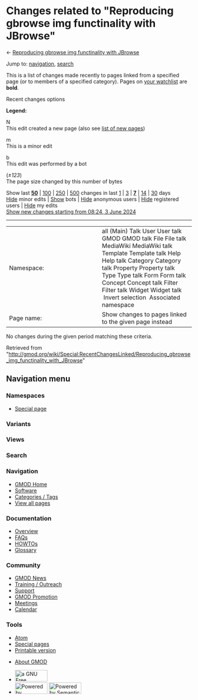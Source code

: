 <div id="mw-page-base" class="noprint">

</div>

<div id="mw-head-base" class="noprint">

</div>

<div id="content" class="mw-body" role="main">

<span id="top"></span>

<div id="mw-js-message" style="display:none;">

</div>



# <span dir="auto">Changes related to "Reproducing gbrowse img functinality with JBrowse"</span>

<div id="bodyContent">

<div id="contentSub">

← [Reproducing gbrowse img functinality with
JBrowse](/wiki/Reproducing_gbrowse_img_functinality_with_JBrowse "Reproducing gbrowse img functinality with JBrowse")

</div>

<div id="jump-to-nav" class="mw-jump">

Jump to: [navigation](#mw-navigation), [search](#p-search)

</div>

<div id="mw-content-text">

<div class="mw-specialpage-summary">

This is a list of changes made recently to pages linked from a specified
page (or to members of a specified category). Pages on [your
watchlist](/wiki/Special:Watchlist "Special:Watchlist") are **bold**.

</div>

Recent changes options

<div class="mw-changeslist-legend">

**Legend:**

<div class="mw-collapsible-content">

N  
This edit created a new page (also see [list of new
pages](/wiki/Special:NewPages "Special:NewPages"))

m  
This is a minor edit

b  
This edit was performed by a bot

(*±123*)  
The page size changed by this number of bytes

</div>

</div>

Show last
[**50**](/mediawiki/index.php?title=Special:RecentChangesLinked&limit=50&target=Reproducing_gbrowse_img_functinality_with_JBrowse "Special:RecentChangesLinked")
\|
[100](/mediawiki/index.php?title=Special:RecentChangesLinked&limit=100&target=Reproducing_gbrowse_img_functinality_with_JBrowse "Special:RecentChangesLinked")
\|
[250](/mediawiki/index.php?title=Special:RecentChangesLinked&limit=250&target=Reproducing_gbrowse_img_functinality_with_JBrowse "Special:RecentChangesLinked")
\|
[500](/mediawiki/index.php?title=Special:RecentChangesLinked&limit=500&target=Reproducing_gbrowse_img_functinality_with_JBrowse "Special:RecentChangesLinked")
changes in last
[1](/mediawiki/index.php?title=Special:RecentChangesLinked&days=1&from=&target=Reproducing_gbrowse_img_functinality_with_JBrowse "Special:RecentChangesLinked")
\|
[3](/mediawiki/index.php?title=Special:RecentChangesLinked&days=3&from=&target=Reproducing_gbrowse_img_functinality_with_JBrowse "Special:RecentChangesLinked")
\|
[**7**](/mediawiki/index.php?title=Special:RecentChangesLinked&days=7&from=&target=Reproducing_gbrowse_img_functinality_with_JBrowse "Special:RecentChangesLinked")
\|
[14](/mediawiki/index.php?title=Special:RecentChangesLinked&days=14&from=&target=Reproducing_gbrowse_img_functinality_with_JBrowse "Special:RecentChangesLinked")
\|
[30](/mediawiki/index.php?title=Special:RecentChangesLinked&days=30&from=&target=Reproducing_gbrowse_img_functinality_with_JBrowse "Special:RecentChangesLinked")
days  
[Hide](/mediawiki/index.php?title=Special:RecentChangesLinked&hideminor=1&target=Reproducing_gbrowse_img_functinality_with_JBrowse "Special:RecentChangesLinked")
minor edits \|
[Show](/mediawiki/index.php?title=Special:RecentChangesLinked&hidebots=0&target=Reproducing_gbrowse_img_functinality_with_JBrowse "Special:RecentChangesLinked")
bots \|
[Hide](/mediawiki/index.php?title=Special:RecentChangesLinked&hideanons=1&target=Reproducing_gbrowse_img_functinality_with_JBrowse "Special:RecentChangesLinked")
anonymous users \|
[Hide](/mediawiki/index.php?title=Special:RecentChangesLinked&hideliu=1&target=Reproducing_gbrowse_img_functinality_with_JBrowse "Special:RecentChangesLinked")
registered users \|
[Hide](/mediawiki/index.php?title=Special:RecentChangesLinked&hidemyself=1&target=Reproducing_gbrowse_img_functinality_with_JBrowse "Special:RecentChangesLinked")
my edits  
[Show new changes starting from 08:24, 3 June
2024](/mediawiki/index.php?title=Special:RecentChangesLinked&from=20240603082434&target=Reproducing_gbrowse_img_functinality_with_JBrowse "Special:RecentChangesLinked")

------------------------------------------------------------------------

<table class="mw-recentchanges-table">
<colgroup>
<col style="width: 50%" />
<col style="width: 50%" />
</colgroup>
<tbody>
<tr class="odd">
<td class="mw-label mw-namespace-label">Namespace:</td>
<td class="mw-input">all (Main) Talk User User talk GMOD GMOD talk File
File talk MediaWiki MediaWiki talk Template Template talk Help Help talk
Category Category talk Property Property talk Type Type talk Form Form
talk Concept Concept talk Filter Filter talk Widget Widget talk
 Invert selection
 Associated namespace</td>
</tr>
<tr class="even">
<td class="mw-label mw-target-label">Page name:</td>
<td class="mw-input">Show changes to pages linked to the given page
instead</td>
</tr>
</tbody>
</table>

<div class="mw-changeslist-empty">

No changes during the given period matching these criteria.

</div>

</div>

<div class="printfooter">

Retrieved from
"<http://gmod.org/wiki/Special:RecentChangesLinked/Reproducing_gbrowse_img_functinality_with_JBrowse>"

</div>

<div id="catlinks" class="catlinks catlinks-allhidden">

</div>

<div class="visualClear">

</div>

</div>

</div>

<div id="mw-navigation">

## Navigation menu

<div id="mw-head">



<div id="left-navigation">

<div id="p-namespaces" class="vectorTabs" role="navigation"
aria-labelledby="p-namespaces-label">

### Namespaces

- <span id="ca-nstab-special">[Special
  page](/wiki/Special:RecentChangesLinked/Reproducing_gbrowse_img_functinality_with_JBrowse "This is a special page, you cannot edit the page itself")</span>

</div>

<div id="p-variants" class="vectorMenu emptyPortlet" role="navigation"
aria-labelledby="p-variants-label">

### 

### Variants[](#)

<div class="menu">

</div>

</div>

</div>

<div id="right-navigation">

<div id="p-views" class="vectorTabs emptyPortlet" role="navigation"
aria-labelledby="p-views-label">

### Views

</div>



</div>

<div id="p-search" role="search">

### Search

<div id="simpleSearch">

</div>

</div>

</div>

</div>

<div id="mw-panel">

<div id="p-logo" role="banner">

<a href="/wiki/Main_Page"
style="background-image: url(http://gmod.org/images/GMOD-cogs.png);"
title="Visit the main page"></a>

</div>

<div id="p-Navigation" class="portal" role="navigation"
aria-labelledby="p-Navigation-label">

### Navigation

<div class="body">

- <span id="n-GMOD-Home">[GMOD Home](/wiki/Main_Page)</span>
- <span id="n-Software">[Software](/wiki/GMOD_Components)</span>
- <span id="n-Categories-.2F-Tags">[Categories /
  Tags](/wiki/Categories)</span>
- <span id="n-View-all-pages">[View all
  pages](/wiki/Special:AllPages)</span>

</div>

</div>

<div id="p-Documentation" class="portal" role="navigation"
aria-labelledby="p-Documentation-label">

### Documentation

<div class="body">

- <span id="n-Overview">[Overview](/wiki/Overview)</span>
- <span id="n-FAQs">[FAQs](/wiki/Category:FAQ)</span>
- <span id="n-HOWTOs">[HOWTOs](/wiki/Category:HOWTO)</span>
- <span id="n-Glossary">[Glossary](/wiki/Glossary)</span>

</div>

</div>

<div id="p-Community" class="portal" role="navigation"
aria-labelledby="p-Community-label">

### Community

<div class="body">

- <span id="n-GMOD-News">[GMOD News](/wiki/GMOD_News)</span>
- <span id="n-Training-.2F-Outreach">[Training /
  Outreach](/wiki/Training_and_Outreach)</span>
- <span id="n-Support">[Support](/wiki/Support)</span>
- <span id="n-GMOD-Promotion">[GMOD
  Promotion](/wiki/GMOD_Promotion)</span>
- <span id="n-Meetings">[Meetings](/wiki/Meetings)</span>
- <span id="n-Calendar">[Calendar](/wiki/Calendar)</span>

</div>

</div>

<div id="p-tb" class="portal" role="navigation"
aria-labelledby="p-tb-label">

### Tools

<div class="body">

- <span id="feedlinks"><a
  href="http://gmod.org/mediawiki/index.php?title=Special:RecentChangesLinked/Reproducing_gbrowse_img_functinality_with_JBrowse&amp;feed=atom"
  id="feed-atom" class="feedlink" rel="alternate"
  type="application/atom+xml" title="Atom feed for this page">Atom</a></span>
- <span id="t-specialpages"><a href="/wiki/Special:SpecialPages" accesskey="q"
  title="A list of all special pages [q]">Special pages</a></span>
- <span id="t-print"><a
  href="/mediawiki/index.php?title=Special:RecentChangesLinked/Reproducing_gbrowse_img_functinality_with_JBrowse&amp;printable=yes"
  rel="alternate" accesskey="p"
  title="Printable version of this page [p]">Printable version</a></span>

</div>

</div>

</div>

</div>

<div id="footer" role="contentinfo">

- <span id="footer-places-about">[About
  GMOD](/wiki/GMOD:About "GMOD:About")</span>

<!-- -->

- <span id="footer-copyrightico">[<img src="http://www.gnu.org/graphics/gfdl-logo-small.png" width="88"
  height="31" alt="a GNU Free Documentation License" />](http://www.gnu.org/licenses/fdl-1.3.html)</span>
- <span id="footer-poweredbyico">[<img src="/mediawiki/skins/common/images/poweredby_mediawiki_88x31.png"
  width="88" height="31" alt="Powered by MediaWiki" />](//www.mediawiki.org/)
  [<img
  src="/mediawiki/extensions/SemanticMediaWiki/includes/../resources/images/smw_button.png"
  width="88" height="31" alt="Powered by Semantic MediaWiki" />](https://www.semantic-mediawiki.org/wiki/Semantic_MediaWiki)</span>

<div style="clear:both">

</div>

</div>
